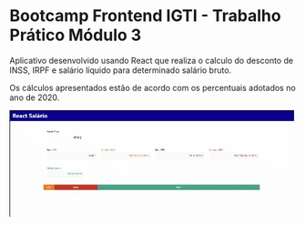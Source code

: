 # Bootcamp Frontend IGTI - Trabalho Prático Módulo 3

Aplicativo desenvolvido usando React que realiza o calculo do desconto de INSS, IRPF e salário líquido para determinado salário bruto.

Os cálculos apresentados estão de acordo com os percentuais adotados no ano de 2020.

![preview](./public/preview.gif)
